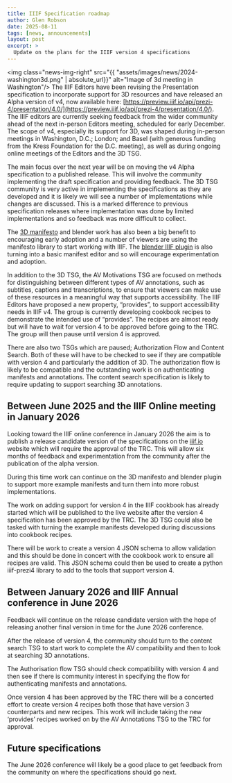 ```yaml
---
title: IIIF Specification roadmap
author: Glen Robson
date: 2025-08-11
tags: [news, announcements]
layout: post
excerpt: >
  Update on the plans for the IIIF version 4 specifications 
---
```


<img class="news-img-right" src="{{ "assets/images/news/2024-washington3d.png" | absolute_url}}" alt="Image of 3d meeting in Washington"/>
The IIIF Editors have been revising the Presentation specification to incorporate support for 3D resources and have released an Alpha version of v4, now available here: [https://preview.iiif.io/api/prezi-4/presentation/4.0/](https://preview.iiif.io/api/prezi-4/presentation/4.0/). The IIIF editors are currently seeking feedback from the wider community ahead of the next in-person Editors meeting, scheduled for early December. The scope of v4, especially its support for 3D, was shaped during in-person meetings in Washington, D.C.; London; and Basel (with generous funding from the Kress Foundation for the D.C. meeting), as well as during ongoing online meetings of the Editors and the 3D TSG.


The main focus over the next year will be on moving the v4 Alpha specification to a published release. This will involve the community implementing the draft specification and providing feedback. The 3D TSG community is very active in implementing the specifications as they are developed and it is likely we will see a number of implementations while changes are discussed. This is a marked difference to previous specification releases where implementation was done by limited implementations and so feedback was more difficult to collect.

The [3D manifesto](https://github.com/IIIF-Commons/manifesto-3d) and blender work has also been a big benefit to encouraging early adoption and a number of viewers are using the manifesto library to start working with IIIF. The [blender IIIF plugin](https://github.com/IIIF-Commons/iiif_3d_blender_plugin) is also turning into a basic manifest editor and so will encourage experimentation and adoption.   

In addition to the 3D TSG, the AV Motivations TSG are focused on methods for distinguishing between different types of AV annotations, such as subtitles, captions and transcriptions, to ensure that viewers can make use of these resources in a meaningful way that supports accessibility. The IIIF Editors have proposed a new property, “provides”, to support accessibility needs in IIIF v4. The group is currently developing cookbook recipes to demonstrate the intended use of “provides”. The recipes are almost ready but will have to wait for version 4 to be approved before going to the TRC. The group will then pause until version 4 is approved. 
 
There are also two TSGs which are paused; Authorization Flow and Content Search. Both of these will have to be checked to see if they are compatible with version 4 and particularly the addition of 3D. The authorization flow is likely to be compatible and the outstanding work is on authenticating manifests and annotations. The content search specification is likely to require updating to support searching 3D annotations. 

## Between June 2025 and the IIIF Online meeting in January 2026
Looking toward the IIIF online conference in January 2026 the aim is to publish a release candidate version of the specifications on the [iiif.io](http://iiif.io/api) website which will require the approval of the TRC. This will allow six months of feedback and experimentation from the community after the publication of the alpha version.

During this time work can continue on the 3D manifesto and blender plugin to support more example manifests and turn them into more robust implementations. 

The work on adding support for version 4 in the IIIF cookbook has already started which will be published to the live website after the version 4 specification has been approved by the TRC. The 3D TSG could also be tasked with turning the example manifests developed during discussions into cookbook recipes. 

There will be work to create a version 4 JSON schema to allow validation and this should be done in concert with the cookbook work to ensure all recipes are valid. This JSON schema could then be used to create a python iiif-prezi4 library to add to the tools that support version 4. 

## Between January 2026 and IIIF Annual conference in June 2026
Feedback will continue on the release candidate version with the hope of releasing another final version in time for the June 2026 conference. 

After the release of version 4, the community should turn to the content search TSG to start work to complete the AV compatibility and then to look at searching 3D annotations.  

The Authorisation flow TSG should check compatibility with version 4 and then see if there is community interest in specifying the flow for authenticating manifests and annotations. 

Once version 4 has been approved by the TRC there will be a concerted effort to create version 4 recipes both those that have version 3 counterparts and new recipes. This work will include taking the new ‘provides’ recipes worked on by the AV Annotations TSG to the TRC for approval. 

## Future specifications 
The June 2026 conference will likely be a good place to get feedback from the community on where the specifications should go next.


